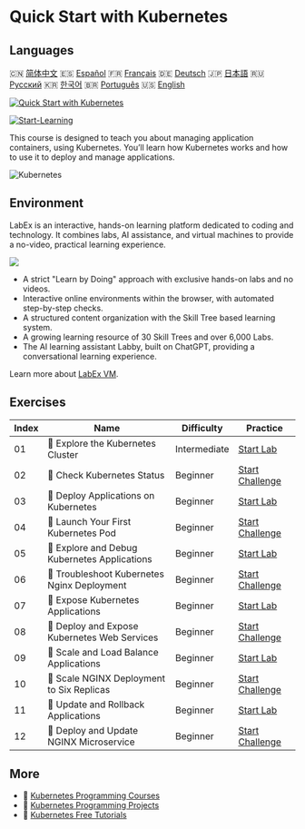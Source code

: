 # Quick Start with Kubernetes

## Languages

🇨🇳 [简体中文](README_zh.md) 🇪🇸 [Español](README_es.md) 🇫🇷 [Français](README_fr.md) 🇩🇪 [Deutsch](README_de.md) 🇯🇵 [日本語](README_ja.md) 🇷🇺 [Русский](README_ru.md) 🇰🇷 [한국어](README_ko.md) 🇧🇷 [Português](README_pt.md) 🇺🇸 [English](README.md) 

[![Quick Start with Kubernetes](https://cover-creator.labex.io/quick-start-with-kubernetes.png)](https://labex.io/courses/quick-start-with-kubernetes)

[![Start-Learning](https://img.shields.io/badge/Start-Learning-whitesmoke?style=for-the-badge)](https://labex.io/courses/quick-start-with-kubernetes)

This course is designed to teach you about managing application containers, using Kubernetes. You’ll learn how Kubernetes works and how to use it to deploy and manage applications. 

![Kubernetes](https://img.shields.io/badge/Kubernetes-whitesmoke?style=for-the-badge&logo=kubernetes)


## Environment

LabEx is an interactive, hands-on learning platform dedicated to coding and technology. It combines labs, AI assistance, and virtual machines to provide a no-video, practical learning experience.

![](https://tutorial-screenshot.getvm.io/images/vm-1725247253.png)

- A strict "Learn by Doing" approach with exclusive hands-on labs and no videos.
- Interactive online environments within the browser, with automated step-by-step checks.
- A structured content organization with the Skill Tree based learning system.
- A growing learning resource of 30 Skill Trees and over 6,000 Labs.
- The AI learning assistant Labby, built on ChatGPT, providing a conversational learning experience.

Learn more about [LabEx VM](https://support.labex.io/using-labex/virtual-machine).

## Exercises

|   Index | Name                                         | Difficulty   | Practice                                                                                                                        |
|---------|----------------------------------------------|--------------|---------------------------------------------------------------------------------------------------------------------------------|
|      01 | 📖 Explore the Kubernetes Cluster            | Intermediate | <a target='_blank' href='https://labex.io/tutorials/kubernetes-explore-the-kubernetes-cluster-434519'>Start Lab</a>             |
|      02 | 🎯 Check Kubernetes Status                   | Beginner     | <a target='_blank' href='https://labex.io/labs/kubernetes-check-kubernetes-status-434775'>Start Challenge</a>                   |
|      03 | 📖 Deploy Applications on Kubernetes         | Beginner     | <a target='_blank' href='https://labex.io/tutorials/kubernetes-deploy-applications-on-kubernetes-434644'>Start Lab</a>          |
|      04 | 🎯 Launch Your First Kubernetes Pod          | Beginner     | <a target='_blank' href='https://labex.io/tutorials/kubernetes-launch-your-first-kubernetes-pod-434769'>Start Challenge</a>     |
|      05 | 📖 Explore and Debug Kubernetes Applications | Beginner     | <a target='_blank' href='https://labex.io/tutorials/kubernetes-explore-and-debug-kubernetes-applications-434645'>Start Lab</a>  |
|      06 | 🎯 Troubleshoot Kubernetes Nginx Deployment  | Beginner     | <a target='_blank' href='https://labex.io/labs/kubernetes-troubleshoot-kubernetes-nginx-deployment-434782'>Start Challenge</a>  |
|      07 | 📖 Expose Kubernetes Applications            | Beginner     | <a target='_blank' href='https://labex.io/tutorials/kubernetes-expose-kubernetes-applications-434647'>Start Lab</a>             |
|      08 | 🎯 Deploy and Expose Kubernetes Web Services | Beginner     | <a target='_blank' href='https://labex.io/labs/kubernetes-deploy-and-expose-kubernetes-web-services-434804'>Start Challenge</a> |
|      09 | 📖 Scale and Load Balance Applications       | Beginner     | <a target='_blank' href='https://labex.io/tutorials/kubernetes-scale-and-load-balance-applications-434648'>Start Lab</a>        |
|      10 | 🎯 Scale NGINX Deployment to Six Replicas    | Beginner     | <a target='_blank' href='https://labex.io/labs/kubernetes-scale-nginx-deployment-to-six-replicas-434818'>Start Challenge</a>    |
|      11 | 📖 Update and Rollback Applications          | Beginner     | <a target='_blank' href='https://labex.io/tutorials/kubernetes-update-and-rollback-applications-434649'>Start Lab</a>           |
|      12 | 🎯 Deploy and Update NGINX Microservice      | Beginner     | <a target='_blank' href='https://labex.io/tutorials/kubernetes-deploy-and-update-nginx-microservice-434821'>Start Challenge</a> |

## More

- 🔗 [Kubernetes Programming Courses](https://github.com/labex-labs/awesome-programming-courses)
- 🔗 [Kubernetes Programming Projects](https://github.com/labex-labs/awesome-programming-projects)
- 🔗 [Kubernetes Free Tutorials](https://github.com/labex-labs/kubernetes-free-tutorials)

